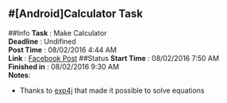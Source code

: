 #[Android]Calculator Task
------
##Info
**Task** : Make Calculator     
**Deadline** : Undifined     
**Post Time** : 08/02/2016 4:44 AM     
**Link** : [Facebook Post](https://www.facebook.com/groups/198531213823591/permalink/225964031080309/)
##Status
**Start Time** : 08/02/2016 7:50 AM     
**Finished in** : 08/02/2016 9:30 AM     
**Notes**:    
* Thanks to [exp4j](http://projects.congrace.de/exp4j/) that made it possible to solve equations

